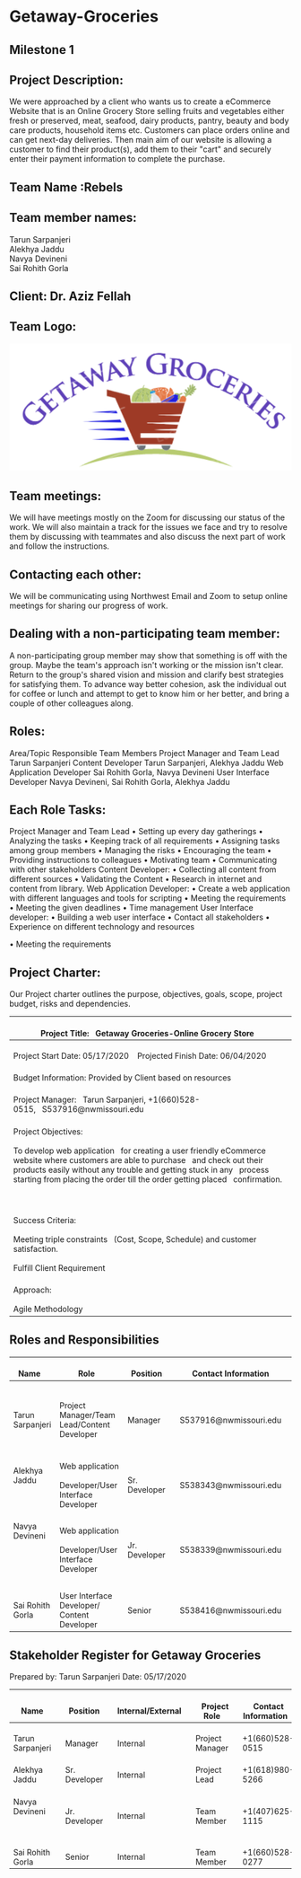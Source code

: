 # Getaway-Groceries
## Milestone 1
## Project Description:
We were approached by a client who wants us to create a eCommerce Website that is an Online Grocery Store selling fruits and vegetables either fresh or preserved, meat, seafood, dairy products, pantry, beauty and body care products, household items etc. Customers can place orders online and can get next-day deliveries.  Then main aim of our website is allowing a customer to find their product(s), add them to their "cart" and securely enter their payment information to complete the purchase.
## Team Name :Rebels
## Team member names:
Tarun Sarpanjeri<br>
Alekhya Jaddu<br>
Navya Devineni<br>
Sai Rohith Gorla<br>
## Client: Dr. Aziz Fellah
## Team Logo:

![image](https://github.com/dexterstr/Getaway-Groceries/blob/master/Getaway-Groceries.png)

## Team meetings:
We will have meetings mostly on the Zoom for discussing our status of the work. We will also maintain a track for the issues we face and try to resolve them by discussing with teammates and also discuss the next part of work and follow the instructions.

## Contacting each other:
We will be communicating using Northwest Email and Zoom to setup online meetings for sharing our progress of work.
## Dealing with a non-participating team member:
A non-participating group member may show that something is off with the group. Maybe the team's approach isn't working or the mission isn't clear. Return to the group's shared vision and mission and clarify best strategies for satisfying them. To advance way better cohesion, ask the individual out for coffee or lunch and attempt to get to know him or her better, and bring a couple of other colleagues along.
## Roles:
Area/Topic	Responsible Team Members
Project Manager and Team Lead	Tarun Sarpanjeri
Content Developer	Tarun Sarpanjeri, Alekhya Jaddu
Web Application Developer	Sai Rohith Gorla, Navya Devineni
User Interface Developer	Navya Devineni, Sai Rohith Gorla, Alekhya Jaddu
## Each Role Tasks:
Project Manager and Team Lead
•	Setting up every day gatherings 
•	Analyzing the tasks 
•	Keeping track of all requirements 
•	Assigning tasks among group members 
•	Managing the risks 
•	Encouraging the team 
•	Providing instructions to colleagues 
•	Motivating team 
•	Communicating with other stakeholders
Content Developer:
•	 Collecting all content from different sources
•	Validating the Content
•	Research in internet and content from library.
Web Application Developer:
     • Create a web application with different languages and tools for scripting
     • Meeting the requirements 
     • Meeting the given deadlines
     • Time management
User Interface developer:
• Building a web user interface 
• Contact all stakeholders 
• Experience on different technology and resources 

• Meeting the requirements


## Project Charter:

Our Project charter outlines the purpose, objectives, goals, scope, project budget, risks and dependencies.
<table>
<thead>
  <tr>
    <th>&nbsp;&nbsp;&nbsp;<br>Project Title:&nbsp;&nbsp;&nbsp;Getaway Groceries-Online Grocery Store&nbsp;&nbsp;&nbsp;</th>
  </tr>
</thead>
<tbody>
  <tr>
    <td>&nbsp;&nbsp;&nbsp;<br>Project Start Date:  05/17/2020                &nbsp;&nbsp;&nbsp;Projected Finish Date: 06/04/2020&nbsp;&nbsp;&nbsp;</td>
  </tr>
  <tr>
    <td>&nbsp;&nbsp;&nbsp;<br>Budget Information: Provided by Client based on resources&nbsp;&nbsp;&nbsp;</td>
  </tr>
  <tr>
    <td>&nbsp;&nbsp;&nbsp;<br>Project Manager:&nbsp;&nbsp;&nbsp;Tarun Sarpanjeri, +1(660)528-0515,&nbsp;&nbsp;&nbsp;S537916@nwmissouri.edu&nbsp;&nbsp;&nbsp;</td>
  </tr>
  <tr>
    <td>&nbsp;&nbsp;&nbsp;<br>Project Objectives:<br>&nbsp;&nbsp;&nbsp;<br>To develop web application&nbsp;&nbsp;&nbsp;for creating a user friendly eCommerce website where customers are able to purchase&nbsp;&nbsp;&nbsp;and check out their products easily without any trouble and getting stuck in any&nbsp;&nbsp;&nbsp;process starting from placing the order till the order getting placed&nbsp;&nbsp;&nbsp;confirmation.<br>&nbsp;&nbsp;&nbsp;<br> &nbsp;&nbsp;&nbsp;</td>
  </tr>
  <tr>
    <td>&nbsp;&nbsp;&nbsp;<br>Success Criteria:<br>&nbsp;&nbsp;&nbsp;<br>Meeting triple constraints&nbsp;&nbsp;&nbsp;(Cost, Scope, Schedule) and customer satisfaction.<br>&nbsp;&nbsp;&nbsp;<br>Fulfill Client Requirement&nbsp;&nbsp;&nbsp;</td>
  </tr>
  <tr>
    <td>&nbsp;&nbsp;&nbsp;<br>Approach:<br>&nbsp;&nbsp;&nbsp;<br>Agile Methodology&nbsp;&nbsp;&nbsp;</td>
  </tr>
</tbody>
</table>

## Roles and Responsibilities
<table>
<thead>
  <tr>
    <th>&nbsp;&nbsp;&nbsp;<br>Name&nbsp;&nbsp;&nbsp;</th>
    <th>&nbsp;&nbsp;&nbsp;<br>Role&nbsp;&nbsp;&nbsp;</th>
    <th>&nbsp;&nbsp;&nbsp;<br>Position&nbsp;&nbsp;&nbsp;</th>
    <th>&nbsp;&nbsp;&nbsp;<br>Contact Information&nbsp;&nbsp;&nbsp;</th>
  </tr>
</thead>
<tbody>
  <tr>
    <td>&nbsp;&nbsp;&nbsp;<br> <br>&nbsp;&nbsp;&nbsp;<br>Tarun Sarpanjeri<br>&nbsp;&nbsp;&nbsp;<br> &nbsp;&nbsp;&nbsp;</td>
    <td>&nbsp;&nbsp;&nbsp;<br>Project Manager/Team Lead/Content Developer&nbsp;&nbsp;&nbsp;</td>
    <td>&nbsp;&nbsp;&nbsp;<br>Manager&nbsp;&nbsp;&nbsp;</td>
    <td>&nbsp;&nbsp;&nbsp;<br>S537916@nwmissouri.edu&nbsp;&nbsp;&nbsp;</td>
  </tr>
  <tr>
    <td>&nbsp;&nbsp;&nbsp;<br>Alekhya Jaddu<br>&nbsp;&nbsp;&nbsp;<br> &nbsp;&nbsp;&nbsp;</td>
    <td>&nbsp;&nbsp;&nbsp;<br>Web application<br>&nbsp;&nbsp;&nbsp;<br>Developer/User Interface Developer&nbsp;&nbsp;&nbsp;</td>
    <td>&nbsp;&nbsp;&nbsp;<br>Sr. Developer&nbsp;&nbsp;&nbsp;</td>
    <td>&nbsp;&nbsp;&nbsp;<br>S538343@nwmissouri.edu&nbsp;&nbsp;&nbsp;</td>
  </tr>
  <tr>
    <td>&nbsp;&nbsp;&nbsp;<br>Navya Devineni<br>&nbsp;&nbsp;&nbsp;<br> <br>&nbsp;&nbsp;&nbsp;<br> &nbsp;&nbsp;&nbsp;</td>
    <td>&nbsp;&nbsp;&nbsp;<br>Web application<br>&nbsp;&nbsp;&nbsp;<br>Developer/User Interface Developer&nbsp;&nbsp;&nbsp;</td>
    <td>&nbsp;&nbsp;&nbsp;<br>Jr. Developer&nbsp;&nbsp;&nbsp;</td>
    <td>&nbsp;&nbsp;&nbsp;<br>S538339@nwmissouri.edu&nbsp;&nbsp;&nbsp;</td>
  </tr>
  <tr>
    <td>&nbsp;&nbsp;&nbsp;<br>Sai Rohith Gorla&nbsp;&nbsp;&nbsp;</td>
    <td>&nbsp;&nbsp;&nbsp;<br>User Interface Developer/ Content Developer&nbsp;&nbsp;&nbsp;</td>
    <td>&nbsp;&nbsp;&nbsp;<br>     Senior&nbsp;&nbsp;&nbsp;&nbsp;</td>
    <td>&nbsp;&nbsp;&nbsp;<br>S538416@nwmissouri.edu&nbsp;&nbsp;&nbsp;</td>
  </tr>
</tbody>
</table>

## Stakeholder Register for Getaway Groceries

Prepared by:	Tarun Sarpanjeri 			Date: 05/17/2020

<table>
<thead>
  <tr>
    <th>&nbsp;&nbsp;&nbsp;<br>Name&nbsp;&nbsp;&nbsp;</th>
    <th>&nbsp;&nbsp;&nbsp;<br>Position&nbsp;&nbsp;&nbsp;</th>
    <th>&nbsp;&nbsp;&nbsp;<br>Internal/External&nbsp;&nbsp;&nbsp;</th>
    <th>&nbsp;&nbsp;&nbsp;<br>Project Role&nbsp;&nbsp;&nbsp;</th>
    <th>&nbsp;&nbsp;&nbsp;<br>Contact Information&nbsp;&nbsp;&nbsp;</th>
  </tr>
</thead>
<tbody>
  <tr>
    <td>&nbsp;&nbsp;&nbsp;<br>Tarun Sarpanjeri&nbsp;&nbsp;&nbsp;</td>
    <td>&nbsp;&nbsp;&nbsp;<br>Manager&nbsp;&nbsp;&nbsp;</td>
    <td>&nbsp;&nbsp;&nbsp;<br>Internal&nbsp;&nbsp;&nbsp;</td>
    <td>&nbsp;&nbsp;&nbsp;<br>Project Manager&nbsp;&nbsp;&nbsp;</td>
    <td>&nbsp;&nbsp;&nbsp;<br>+1(660)528-0515&nbsp;&nbsp;&nbsp;</td>
  </tr>
  <tr>
    <td>&nbsp;&nbsp;&nbsp;<br>Alekhya Jaddu&nbsp;&nbsp;&nbsp;</td>
    <td>&nbsp;&nbsp;&nbsp;<br>Sr. Developer&nbsp;&nbsp;&nbsp;</td>
    <td>&nbsp;&nbsp;&nbsp;<br>Internal&nbsp;&nbsp;&nbsp;</td>
    <td>&nbsp;&nbsp;&nbsp;<br>Project Lead&nbsp;&nbsp;&nbsp;</td>
    <td>&nbsp;&nbsp;&nbsp;<br>+1(618)980-5266&nbsp;&nbsp;&nbsp;</td>
  </tr>
  <tr>
    <td>&nbsp;&nbsp;&nbsp;<br>Navya Devineni<br>&nbsp;&nbsp;&nbsp;<br> &nbsp;&nbsp;&nbsp;</td>
    <td>&nbsp;&nbsp;&nbsp;<br>Jr. Developer&nbsp;&nbsp;&nbsp;</td>
    <td>&nbsp;&nbsp;&nbsp;<br>Internal&nbsp;&nbsp;&nbsp;</td>
    <td>&nbsp;&nbsp;&nbsp;<br>Team Member&nbsp;&nbsp;&nbsp;</td>
    <td>&nbsp;&nbsp;&nbsp;<br>+1(407)625-1115&nbsp;&nbsp;&nbsp;</td>
  </tr>
  <tr>
    <td>&nbsp;&nbsp;&nbsp;<br>Sai Rohith Gorla&nbsp;&nbsp;&nbsp;</td>
    <td>&nbsp;&nbsp;&nbsp;<br>     Senior&nbsp;&nbsp;&nbsp;&nbsp;</td>
    <td>&nbsp;&nbsp;&nbsp;<br>Internal&nbsp;&nbsp;&nbsp;</td>
    <td>&nbsp;&nbsp;&nbsp;<br>Team Member&nbsp;&nbsp;&nbsp;</td>
    <td>&nbsp;&nbsp;&nbsp;<br>+1(660)528-0277&nbsp;&nbsp;&nbsp;</td>
  </tr>
</tbody>
</table>